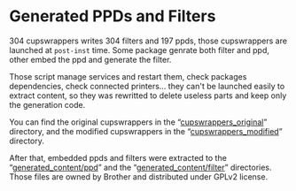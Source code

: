 Generated PPDs and Filters
==========================

304 cupswrappers writes 304 filters and 197 ppds, those cupswrappers are launched at ``post-inst`` time.
Some package genrate both filter and ppd, other embed the ppd and generate the filter.

Those script manage services and restart them, check packages dependencies, check connected printers… they can't be launched easily to extract content, so they was rewritted to delete useless parts and keep only the generation code.

You can find the original cupswrappers in the “[cupswrappers_original](../material/abstract/printers/cupswrappers_original)” directory, and the modified cupswrappers in the “[cupswrappers_modified](../material/abstract/printers/cupswrappers_modified)” directory.

After that, embedded ppds and filters were extracted to the “[generated_content/ppd](../material/abstract/printers/generated_content/ppd)” and the “[generated_content/filter](../material/abstract/printers/generated_content/filter)” directories. Those files are owned by Brother and distributed under GPLv2 license.
